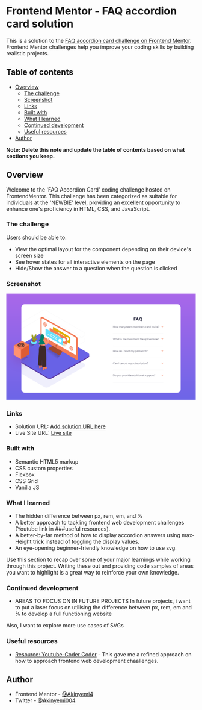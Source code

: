 # Frontend Mentor - FAQ accordion card solution

This is a solution to the [FAQ accordion card challenge on Frontend Mentor](https://www.frontendmentor.io/challenges/faq-accordion-card-XlyjD0Oam). Frontend Mentor challenges help you improve your coding skills by building realistic projects.

## Table of contents

- [Overview](#overview)
  - [The challenge](#the-challenge)
  - [Screenshot](#screenshot)
  - [Links](#links)
  - [Built with](#built-with)
  - [What I learned](#what-i-learned)
  - [Continued development](#continued-development)
  - [Useful resources](#useful-resources)
- [Author](#author)

**Note: Delete this note and update the table of contents based on what sections you keep.**

## Overview

Welcome to the 'FAQ Accordion Card' coding challenge hosted on FrontendMentor. This challenge has been categorized as suitable for individuals at the 'NEWBIE' level, providing an excellent opportunity to enhance one's proficiency in HTML, CSS, and JavaScript.

### The challenge

Users should be able to:

- View the optimal layout for the component depending on their device's screen size
- See hover states for all interactive elements on the page
- Hide/Show the answer to a question when the question is clicked

### Screenshot

![screenshot](./images/screenshot.png)

### Links

- Solution URL: [Add solution URL here](https://your-solution-url.com)
- Live Site URL: [Live site](https://faq-accordion-card-hakin04.netlify.app/)

### Built with

- Semantic HTML5 markup
- CSS custom properties
- Flexbox
- CSS Grid
- Vanilla JS

### What I learned

- The hidden difference between px, rem, em, and %
- A better approach to tackling frontend web development challenges (Youtube link in ###useful resources).
- A better-by-far method of how to display accordion answers using max-Height trick instead of toggling the display values.
- An eye-opening beginner-friendly knowledge on how to use svg.

Use this section to recap over some of your major learnings while working through this project. Writing these out and providing code samples of areas you want to highlight is a great way to reinforce your own knowledge.

### Continued development

- AREAS TO FOCUS ON IN FUTURE PROJECTS
  In future projects, i want to put a laser focus on utilising the difference between px, rem, em and % to develop a full functioning website

Also, I want to explore more use cases of SVGs

### Useful resources

- [Resource: Youtube-Coder Coder](https://youtu.be/FboXxLxg8eo?si=oFYQgvnjGKxjSQu8) - This gave me a refined approach on how to approach frontend web development chaallenges.

## Author

- Frontend Mentor - [@Akinyemi4](https://www.frontendmentor.io/profile/Akinyemi4)
- Twitter - [@Akinyemi004](https://twitter.com/home)
